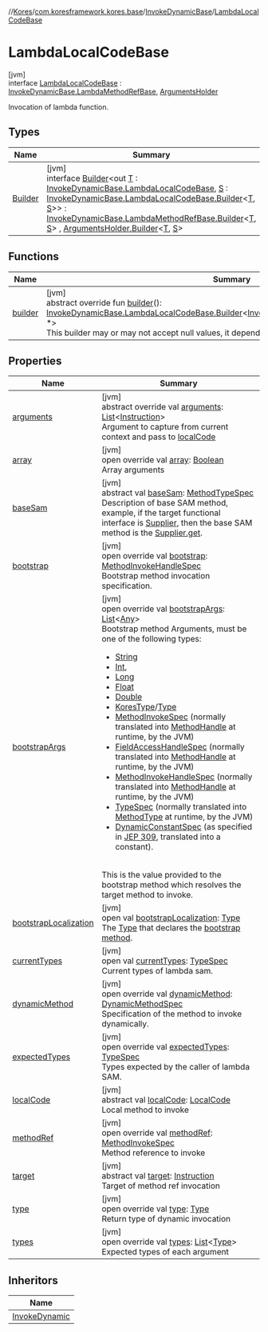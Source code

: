 //[Kores](../../../../index.md)/[com.koresframework.kores.base](../../index.md)/[InvokeDynamicBase](../index.md)/[LambdaLocalCodeBase](index.md)

# LambdaLocalCodeBase

[jvm]\
interface [LambdaLocalCodeBase](index.md) : [InvokeDynamicBase.LambdaMethodRefBase](../-lambda-method-ref-base/index.md), [ArgumentsHolder](../../-arguments-holder/index.md)

Invocation of lambda function.

## Types

| Name | Summary |
|---|---|
| [Builder](-builder/index.md) | [jvm]<br>interface [Builder](-builder/index.md)<out [T](-builder/index.md) : [InvokeDynamicBase.LambdaLocalCodeBase](index.md), [S](-builder/index.md) : [InvokeDynamicBase.LambdaLocalCodeBase.Builder](-builder/index.md)<[T](-builder/index.md), [S](-builder/index.md)>> : [InvokeDynamicBase.LambdaMethodRefBase.Builder](../-lambda-method-ref-base/-builder/index.md)<[T](-builder/index.md), [S](-builder/index.md)> , [ArgumentsHolder.Builder](../../-arguments-holder/-builder/index.md)<[T](-builder/index.md), [S](-builder/index.md)> |

## Functions

| Name | Summary |
|---|---|
| [builder](builder.md) | [jvm]<br>abstract override fun [builder](builder.md)(): [InvokeDynamicBase.LambdaLocalCodeBase.Builder](-builder/index.md)<[InvokeDynamicBase.LambdaLocalCodeBase](index.md), *><br>This builder may or may not accept null values, it depends on implementation. |

## Properties

| Name | Summary |
|---|---|
| [arguments](arguments.md) | [jvm]<br>abstract override val [arguments](arguments.md): [List](https://kotlinlang.org/api/latest/jvm/stdlib/kotlin.collections/-list/index.html)<[Instruction](../../../com.koresframework.kores/-instruction/index.md)><br>Argument to capture from current context and pass to [localCode](local-code.md) |
| [array](array.md) | [jvm]<br>open override val [array](array.md): [Boolean](https://kotlinlang.org/api/latest/jvm/stdlib/kotlin/-boolean/index.html)<br>Array arguments |
| [baseSam](index.md#-648296961%2FProperties%2F-1216412040) | [jvm]<br>abstract val [baseSam](index.md#-648296961%2FProperties%2F-1216412040): [MethodTypeSpec](../../../com.koresframework.kores.common/-method-type-spec/index.md)<br>Description of base SAM method, example, if the target functional interface is [Supplier](https://docs.oracle.com/javase/8/docs/api/java/util/function/Supplier.html), then the base SAM method is the [Supplier.get](https://docs.oracle.com/javase/8/docs/api/java/util/function/Supplier.html#get--). |
| [bootstrap](index.md#1693419231%2FProperties%2F-1216412040) | [jvm]<br>open override val [bootstrap](index.md#1693419231%2FProperties%2F-1216412040): [MethodInvokeHandleSpec](../../../com.koresframework.kores.common/-method-invoke-handle-spec/index.md)<br>Bootstrap method invocation specification. |
| [bootstrapArgs](index.md#549554050%2FProperties%2F-1216412040) | [jvm]<br>open override val [bootstrapArgs](index.md#549554050%2FProperties%2F-1216412040): [List](https://kotlinlang.org/api/latest/jvm/stdlib/kotlin.collections/-list/index.html)<[Any](https://kotlinlang.org/api/latest/jvm/stdlib/kotlin/-any/index.html)><br>Bootstrap method Arguments, must be one of the following types:<br><ul><li>[String](https://kotlinlang.org/api/latest/jvm/stdlib/kotlin/-string/index.html)</li><li>[Int](https://kotlinlang.org/api/latest/jvm/stdlib/kotlin/-int/index.html),</li><li>[Long](https://kotlinlang.org/api/latest/jvm/stdlib/kotlin/-long/index.html)</li><li>[Float](https://kotlinlang.org/api/latest/jvm/stdlib/kotlin/-float/index.html)</li><li>[Double](https://kotlinlang.org/api/latest/jvm/stdlib/kotlin/-double/index.html)</li><li>[KoresType](../../../com.koresframework.kores.type/-kores-type/index.md)/[Type](https://docs.oracle.com/javase/8/docs/api/java/lang/reflect/Type.html)</li><li>[MethodInvokeSpec](../../../com.koresframework.kores.common/-method-invoke-spec/index.md) (normally translated into [MethodHandle](https://docs.oracle.com/javase/8/docs/api/java/lang/invoke/MethodHandle.html) at runtime, by the JVM)</li><li>[FieldAccessHandleSpec](../../../com.koresframework.kores.common/-field-access-handle-spec/index.md) (normally translated into [MethodHandle](https://docs.oracle.com/javase/8/docs/api/java/lang/invoke/MethodHandle.html) at runtime, by the JVM)</li><li>[MethodInvokeHandleSpec](../../../com.koresframework.kores.common/-method-invoke-handle-spec/index.md) (normally translated into [MethodHandle](https://docs.oracle.com/javase/8/docs/api/java/lang/invoke/MethodHandle.html) at runtime, by the JVM)</li><li>[TypeSpec](../../-type-spec/index.md) (normally translated into [MethodType](https://docs.oracle.com/javase/8/docs/api/java/lang/invoke/MethodType.html) at runtime, by the JVM)</li><li>[DynamicConstantSpec](../../../com.koresframework.kores.common/-dynamic-constant-spec/index.md) (as specified in [JEP 309](https://openjdk.java.net/jeps/309), translated into a constant).</li></ul><br>This is the value provided to the bootstrap method which resolves the target method to invoke. |
| [bootstrapLocalization](index.md#-783082682%2FProperties%2F-1216412040) | [jvm]<br>open val [bootstrapLocalization](index.md#-783082682%2FProperties%2F-1216412040): [Type](https://docs.oracle.com/javase/8/docs/api/java/lang/reflect/Type.html)<br>The [Type](https://docs.oracle.com/javase/8/docs/api/java/lang/reflect/Type.html) that declares the [bootstrap method](../bootstrap.md). |
| [currentTypes](index.md#822835565%2FProperties%2F-1216412040) | [jvm]<br>open val [currentTypes](index.md#822835565%2FProperties%2F-1216412040): [TypeSpec](../../-type-spec/index.md)<br>Current types of lambda sam. |
| [dynamicMethod](index.md#-1749417075%2FProperties%2F-1216412040) | [jvm]<br>open override val [dynamicMethod](index.md#-1749417075%2FProperties%2F-1216412040): [DynamicMethodSpec](../../../com.koresframework.kores.common/-dynamic-method-spec/index.md)<br>Specification of the method to invoke dynamically. |
| [expectedTypes](expected-types.md) | [jvm]<br>open override val [expectedTypes](expected-types.md): [TypeSpec](../../-type-spec/index.md)<br>Types expected by the caller of lambda SAM. |
| [localCode](local-code.md) | [jvm]<br>abstract val [localCode](local-code.md): [LocalCode](../../-local-code/index.md)<br>Local method to invoke |
| [methodRef](method-ref.md) | [jvm]<br>open override val [methodRef](method-ref.md): [MethodInvokeSpec](../../../com.koresframework.kores.common/-method-invoke-spec/index.md)<br>Method reference to invoke |
| [target](index.md#-1023869060%2FProperties%2F-1216412040) | [jvm]<br>abstract val [target](index.md#-1023869060%2FProperties%2F-1216412040): [Instruction](../../../com.koresframework.kores/-instruction/index.md)<br>Target of method ref invocation |
| [type](index.md#-129257997%2FProperties%2F-1216412040) | [jvm]<br>open override val [type](index.md#-129257997%2FProperties%2F-1216412040): [Type](https://docs.oracle.com/javase/8/docs/api/java/lang/reflect/Type.html)<br>Return type of dynamic invocation |
| [types](index.md#1854224180%2FProperties%2F-1216412040) | [jvm]<br>open override val [types](index.md#1854224180%2FProperties%2F-1216412040): [List](https://kotlinlang.org/api/latest/jvm/stdlib/kotlin.collections/-list/index.html)<[Type](https://docs.oracle.com/javase/8/docs/api/java/lang/reflect/Type.html)><br>Expected types of each argument |

## Inheritors

| Name |
|---|
| [InvokeDynamic](../../-invoke-dynamic/-lambda-local-code/index.md) |
